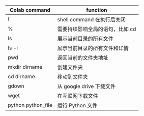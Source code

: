 | Colab command | function |
| ------- | -------- |
| ! | shell command 在执行后关闭 |
| % | 需要持续影响全局的语句，比如 cd |
| ls | 展示当前目录的所有文件 |
| ls -l | 展示当前目录的所有文件和详情 |
| pwd | 返回当前的文件夹地址 |
| mkdir dirname | 创建文件夹 |
| cd dirname | 移动到文件夹 |
| gdown | 从 google drive 下载文件 |
| wget | 在互联网下载文件 |
| python python_file | 运行 Python 文件 |